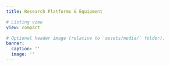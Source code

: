 ```yaml
---
title: Research Platforms & Equipment

# Listing view
view: compact

# Optional header image (relative to `assets/media/` folder).
banner:
  caption: ''
  image: ''
---
```

